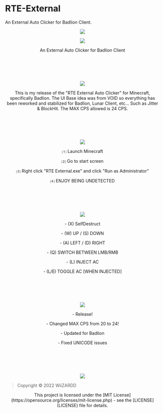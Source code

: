 # RTE-External
An External Auto Clicker for Badlion Client.

<p align="center">
	<tr>
		<td align="center" style="padding=0;width=50%;">
			<img src="https://i.imgur.com/xg9LVwh.png" />
		</td>
	</tr>
	<tr>
    
<p align="center">
	<tr>
		<td align="center" style="padding=0;width=50%;">
			<img src="https://i.imgur.com/HpgkUiV.png" />
		</td>
	</tr>
	<tr>

<p align="center">
An External Auto Clicker for Badlion Client

#  ‍ 	
		
<p align="center">
	<tr>
		<td align="center" style="padding=0;width=50%;">
			<img src="https://i.imgur.com/lH9kVut.png" />
		</td>
	</tr>
	<tr>
		
<p align="center">
This is my release of the "RTE External Auto Clicker" for Minecraft, specifically Badlion. The UI Base idea was from VOID so everything has been reworked and stabilized for Badlion, Lunar Client, etc... Such as Jitter & BlockHit. The MAX CPS allowed is 24 CPS. 
		
#  ‍ 
		
<p align="center">
	<tr>
		<td align="center" style="padding=0;width=50%;">
			<img src="https://i.imgur.com/duMDDCZ.png" />
		</td>
	</tr>
	<tr>

<p align="center">
⑴ Launch Minecraft

<p align="center">
⑵ Go to start screen
	
<p align="center">
⑶ Right click "RTE External.exe" and click "Run as Administrator"
	
<p align="center">
⑷ ENJOY BEING UNDETECTED
		
#  ‍ 	

<p align="center">
	<tr>
		<td align="center" style="padding=0;width=50%;">
			<img src="https://i.imgur.com/rcJ3WJU.png" />
		</td>
	</tr>
	<tr>
	
<p align="center">
- (X) SelfDestruct
	
<p align="center">
- (W) UP / (S) DOWN

<p align="center">
- (A) LEFT / (D) RIGHT
  
<p align="center">
- (Q) SWITCH BETWEEN LMB/RMB
  
<p align="center">
- (L) INJECT AC
  
<p align="center">
- (L/E) TOGGLE AC [WHEN INJECTED]
		
#  ‍ 	

<p align="center">
	<tr>
		<td align="center" style="padding=0;width=50%;">
			<img src="https://i.imgur.com/HPbT2vY.png" />
		</td>
	</tr>
	<tr>

<p align="center">
- Release!
    
<p align="center">
- Changed MAX CPS from 20 to 24!
    
<p align="center">
- Updated for Badlion
    
<p align="center">
- Fixed UNICODE issues

#  ‍ 	

<p align="center">
	<tr>
		<td align="center" style="padding=0;width=50%;">
			<img src="https://i.imgur.com/PbuXuqF.png" />
		</td>
	</tr>
	<tr>
	
> Copyright © 2022 WiiZARDD

<p align="center">
This project is licensed under the [MIT License](https://opensource.org/licenses/mit-license.php) - see the [LICENSE](LICENSE) file for details.
